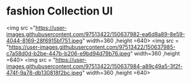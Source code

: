 # fashion Collection UI


<img src ="https://user-images.githubusercontent.com/97513422/150637982-ea6d8a89-8e59-4044-8169-28f6915bf751.jpeg" width=360 ,height =640>
<img src = "https://user-images.githubusercontent.com/97513422/150637985-c7a58d0d-b2be-447b-b206-e9bd94d79b76.jpeg" width=360 ,height =640>
<img src = "https://user-images.githubusercontent.com/97513422/150637984-a89c49a5-3f2f-474f-9a78-db130818f2bc.jpeg" width=360 ,height =640>
